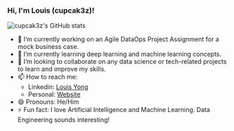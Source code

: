 ### Hi, I'm Louis (cupcak3z)!

 ![cupcak3z's GitHub stats](https://github-readme-stats.vercel.app/api?username=cupcak3z&theme=codeSTACKr&show_icons=true
)


- 🔭 I’m currently working on an Agile DataOps Project Assignment for a mock business case.
- 🌱 I’m currently learning deep learning and machine learning concepts.
- 👯 I’m looking to collaborate on any data science or tech-related projects to learn and improve my skills.
- 📫 How to reach me:
     - Linkedin: [Louis Yong]([https://www.linkedin.com/in/louis-yong-b4a9b8272/])
     - Personal: [Website]([https://louisyong1468.wixsite.com/louis-yong])
- 😄 Pronouns: He/Him
- ⚡ Fun fact: I love Artificial Intelligence and Machine Learning. Data Engineering sounds interesting!
